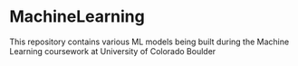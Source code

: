 # MachineLearning

This repository contains various ML models being built during the Machine Learning coursework at University of Colorado Boulder
